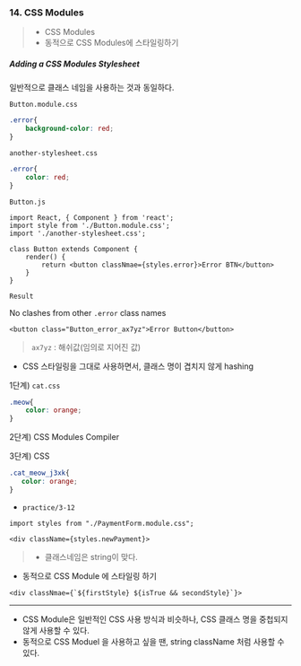 ### 14.  CSS Modules

> * CSS Modules
> * 동적으로 CSS Modules에 스타일링하기 

##### Adding a CSS Modules Stylesheet

일반적으로 클래스 네임을 사용하는 것과 동일하다. 

`Button.module.css` 

```css
.error{
    background-color: red;
}
```

`another-stylesheet.css` 

```css
.error{
    color: red;
}
```

`Button.js`

```react
import React, { Component } from 'react';
import style from './Button.module.css';
import './another-stylesheet.css';

class Button extends Component {
    render() {
        return <button classNmae={styles.error}>Error BTN</button>
    }
}
```

`Result`

No clashes from other `.error` class names

```react
<button class="Button_error_ax7yz">Error Button</button>
```

> `ax7yz` : 해쉬값(임의로 지어진 값)



* CSS 스타일링을 그대로 사용하면서, 클래스 명이 겹치지 않게 hashing

1단계) `cat.css` 

```css
.meow{
    color: orange;
}
```

2단계) CSS Modules Compiler 

3단계)  CSS

```CSS
.cat_meow_j3xk{
   color: orange;
}
```



* `practice/3-12`

```react
import styles from "./PaymentForm.module.css";
```

```react
<div className={styles.newPayment}>
```

> * 클래스네임은 string이 맞다. 



* 동적으로 CSS Module 에 스타일링 하기 

```react
<div classNmae={`${firstStyle} ${isTrue && secondStyle}`}>
```



---



* CSS Module은 일반적인 CSS 사용 방식과 비슷하나, CSS 클래스 명을 중첩되지 않게 사용할 수 있다. 
* 동적으로 CSS Moduel 을 사용하고 싶을 땐, string className 처럼 사용할 수 있다. 

